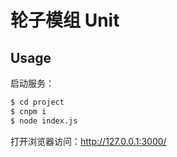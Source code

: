 # 轮子模组 Unit

## Usage

启动服务：

```bash
$ cd project
$ cnpm i
$ node index.js
```

打开浏览器访问：http://127.0.0.1:3000/